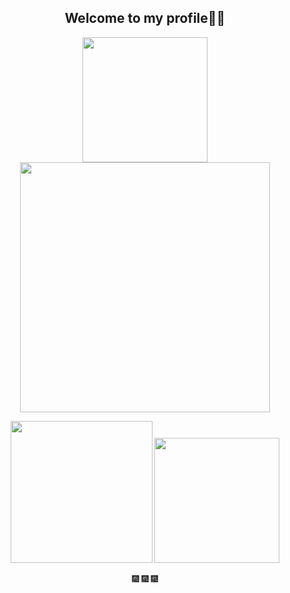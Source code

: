 <h2 align="center"> Welcome to my profile👋🏽 </h2>

<p align="center" float="none">
  <img src="https://user-images.githubusercontent.com/31181282/112653993-0c2cad00-8ea3-11eb-911d-4a2cd97b42cc.png" width="200" />
  <img src="https://github-readme-stats.vercel.app/api?username=lesleyanneb&show_icons=true&layout=compact&theme=tokyonight" width="400" />
</p>
<p align="center" float="none">
  <img src="https://github-readme-stats.vercel.app/api/top-langs/?username=lesleyanneb" width="227" />
  <img src="https://user-images.githubusercontent.com/31181282/112982434-3682b100-91a8-11eb-8b04-ac14cbfc6f9d.png" width="200"/>
</p>
<p align="center">🎆 🎆 🎆  </p>


<!-- **lesleyanneb/lesleyanneb** is a ✨ _special_ ✨ repository because its `README.md` (this file) appears on your GitHub profile. -->
